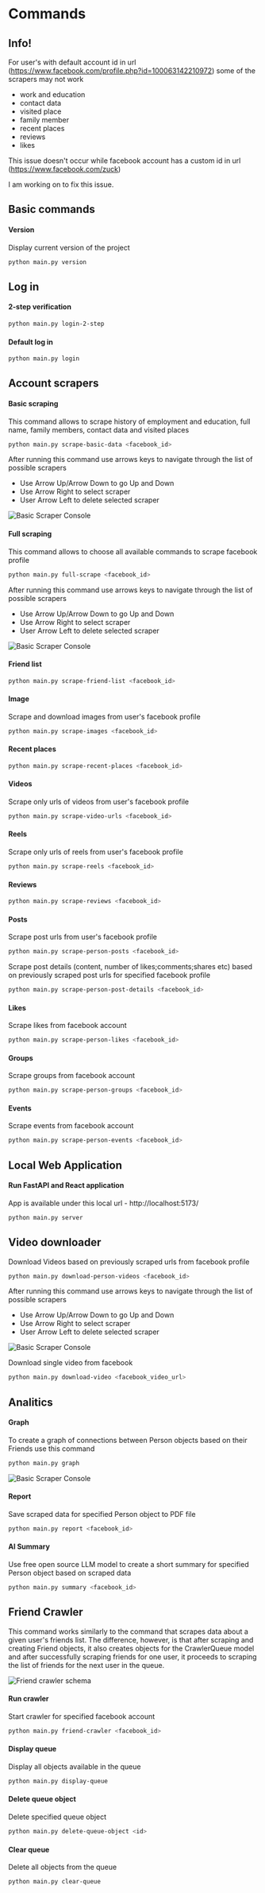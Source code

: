 # Commands

## Info!
For user's with default account id in url (https://www.facebook.com/profile.php?id=100063142210972)
some of the scrapers may not work 
- work and education
- contact data
- visited place
- family member 
- recent places
- reviews
- likes 

This issue doesn't occur while facebook account has a custom id in url (https://www.facebook.com/zuck)

I am working on to fix this issue. 

## Basic commands

#### Version
Display current version of the project
```bash
python main.py version
```

## Log in
#### 2-step verification
```bash
python main.py login-2-step
```
#### Default log in
```bash
python main.py login
```

## Account scrapers

#### Basic scraping 
This command allows to scrape history of employment and education, full name, family members, contact data and visited places
```bash
python main.py scrape-basic-data <facebook_id>
```
After running this command use arrows keys to navigate through the list of possible scrapers <br>
- Use Arrow Up/Arrow Down to go Up and Down 
- Use Arrow Right to select scraper 
- User Arrow Left to delete selected scraper

![Basic Scraper Console](https://github.com/DEENUU1/facebook-spy/blob/main/assets/scrapebasicdataconsole.png?raw=true)

#### Full scraping
This command allows to choose all available commands to scrape facebook profile
```bash
python main.py full-scrape <facebook_id>
```
After running this command use arrows keys to navigate through the list of possible scrapers <br>
- Use Arrow Up/Arrow Down to go Up and Down 
- Use Arrow Right to select scraper 
- User Arrow Left to delete selected scraper

![Basic Scraper Console](https://github.com/DEENUU1/facebook-spy/blob/main/assets/fullscrapeconsole.png?raw=true)


#### Friend list
```bash
python main.py scrape-friend-list <facebook_id>
```
#### Image
Scrape and download images from user's facebook profile
```bash
python main.py scrape-images <facebook_id>
```
#### Recent places
```bash
python main.py scrape-recent-places <facebook_id>
```
#### Videos
Scrape only urls of videos from user's facebook profile
```bash
python main.py scrape-video-urls <facebook_id>
```
#### Reels
Scrape only urls of reels from user's facebook profile
```bash
python main.py scrape-reels <facebook_id>
```
#### Reviews
```bash
python main.py scrape-reviews <facebook_id>
```

#### Posts
Scrape post urls from user's facebook profile
```bash
python main.py scrape-person-posts <facebook_id>
```

Scrape post details (content, number of likes;comments;shares etc) based on previously scraped post urls for specified facebook profile
```bash
python main.py scrape-person-post-details <facebook_id>
```

#### Likes
Scrape likes from facebook account 
```bash
python main.py scrape-person-likes <facebook_id> 
```

#### Groups
Scrape groups from facebook account
```bash
python main.py scrape-person-groups <facebook_id>
```

#### Events
Scrape events from facebook account
```bash
python main.py scrape-person-events <facebook_id>
```



## Local Web Application
#### Run FastAPI and React application 
App is available under this local url - http://localhost:5173/

```bash
python main.py server
```


## Video downloader
Download Videos based on previously scraped urls from facebook profile 
```bash
python main.py download-person-videos <facebook_id>
```
After running this command use arrows keys to navigate through the list of possible scrapers <br>
- Use Arrow Up/Arrow Down to go Up and Down 
- Use Arrow Right to select scraper 
- User Arrow Left to delete selected scraper

![Basic Scraper Console](https://github.com/DEENUU1/facebook-spy/blob/main/assets/downloadvideosconsole.png?raw=true)

Download single video from facebook 
```bash
python main.py download-video <facebook_video_url>
```


## Analitics 
#### Graph
To create a graph of connections between Person objects based on their Friends use this command
```bash
python main.py graph 
```
![Basic Scraper Console](https://github.com/DEENUU1/facebook-spy/blob/main/assets/graph.png?raw=true)


#### Report
Save scraped data for specified Person object to PDF file 
```bash
python main.py report <facebook_id> 
```

#### AI Summary
Use free open source LLM model to create a short summary for specified Person object based on scraped data 
```bash
python main.py summary <facebook_id>
```


## Friend Crawler 
This command works similarly to the command that scrapes data about a given user's friends list. The difference, however, is that after scraping and creating Friend objects, it also creates objects for the CrawlerQueue model and after successfully scraping friends for one user, it proceeds to scraping the list of friends for the next user in the queue.

![Friend crawler schema](https://github.com/DEENUU1/facebook-spy/blob/main/assets/crawlerfriendscheama.png?raw=true)


#### Run crawler
Start crawler for specified facebook account 
```bash
python main.py friend-crawler <facebook_id>
```

#### Display queue
Display all objects available in the queue
```bash
python main.py display-queue
```

#### Delete queue object
Delete specified queue object 
```bash
python main.py delete-queue-object <id>
```

#### Clear queue
Delete all objects from the queue 
```bash
python main.py clear-queue
```